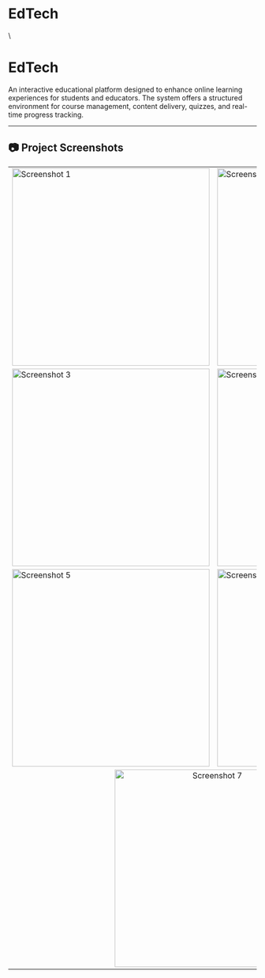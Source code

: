 # EdTech<!DOCTYPE html>
<html lang="en">
<head>
  <meta charset="UTF-8">
\
</head>
<body>

  <h1>EdTech</h1>

  <p>
    An interactive educational platform designed to enhance online learning experiences for students and educators. The system offers a structured environment for course management, content delivery, quizzes, and real-time progress tracking.
  </p>

  <hr>

  <h2>📷 Project Screenshots</h2>

  <table>
    <tr>
      <td><img src="https://i.postimg.cc/tswKGbtb/Screenshot-2025-06-20-214348.png" alt="Screenshot 1" width="400"></td>
      <td><img src="https://i.postimg.cc/Z9N1TQVd/Screenshot-2025-06-20-214425.png" alt="Screenshot 2" width="400"></td>
    </tr>
    <tr>
      <td><img src="https://i.postimg.cc/nM1fj6ZK/Screenshot-2025-06-20-214438.png" alt="Screenshot 3" width="400"></td>
      <td><img src="https://i.postimg.cc/nCR8TBXC/Screenshot-2025-06-20-214458.png" alt="Screenshot 4" width="400"></td>
    </tr>
    <tr>
      <td><img src="https://i.postimg.cc/CzLTjmL3/Screenshot-2025-06-20-214509.png" alt="Screenshot 5" width="400"></td>
      <td><img src="https://i.postimg.cc/RWNkYhtG/Screenshot-2025-06-20-214520.png" alt="Screenshot 6" width="400"></td>
    </tr>
    <tr>
      <td colspan="2" align="center">
        <img src="https://i.postimg.cc/yWKzNVqY/Screenshot-2025-06-20-214544.png" alt="Screenshot 7" width="400">
      </td>
    </tr>
  </table>

</body>
</html>
